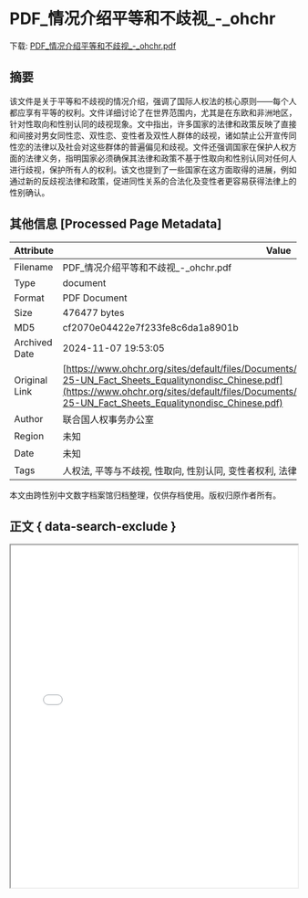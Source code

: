 # PDF_情况介绍平等和不歧视_-_ohchr

<!-- tcd_download_link -->
下载: <a href="PDF_情况介绍平等和不歧视_-_ohchr.pdf" download>PDF_情况介绍平等和不歧视_-_ohchr.pdf</a>
<!-- tcd_download_link_end -->

## 摘要

<!-- tcd_abstract -->
该文件是关于平等和不歧视的情况介绍，强调了国际人权法的核心原则——每个人都应享有平等的权利。文件详细讨论了在世界范围内，尤其是在东欧和非洲地区，针对性取向和性别认同的歧视现象。文中指出，许多国家的法律和政策反映了直接和间接对男女同性恋、双性恋、变性者及双性人群体的歧视，诸如禁止公开宣传同性恋的法律以及社会对这些群体的普遍偏见和歧视。文件还强调国家在保护人权方面的法律义务，指明国家必须确保其法律和政策不基于性取向和性别认同对任何人进行歧视，保护所有人的权利。该文也提到了一些国家在这方面取得的进展，例如通过新的反歧视法律和政策，促进同性关系的合法化及变性者更容易获得法律上的性别确认。

<!-- tcd_abstract_end -->

## 其他信息 [Processed Page Metadata]

| Attribute       | Value                                  |
|-----------------|----------------------------------------|
| Filename        | PDF_情况介绍平等和不歧视_-_ohchr.pdf                             |
| Type            | document                                 |
| Format          | PDF Document                               |
| Size            | 476477 bytes                           |
| MD5             | cf2070e04422e7f233fe8c6da1a8901b                                  |
| Archived Date   | 2024-11-07 19:53:05                             |
| Original Link   | [https://www.ohchr.org/sites/default/files/Documents/Issues/Discrimination/LGBT/FactSheets/unfe-25-UN_Fact_Sheets_Equalitynondisc_Chinese.pdf](https://www.ohchr.org/sites/default/files/Documents/Issues/Discrimination/LGBT/FactSheets/unfe-25-UN_Fact_Sheets_Equalitynondisc_Chinese.pdf)                         |
| Author          | 联合国人权事务办公室                               |
| Region          | 未知                               |
| Date            | 未知                                 |
| Tags            | 人权法, 平等与不歧视, 性取向, 性别认同, 变性者权利, 法律与政策, 国际法, 歧视现状, 社会环境, 联合国                                 |

本文由跨性别中文数字档案馆归档整理，仅供存档使用。版权归原作者所有。


## 正文 { data-search-exclude }

<!-- tcd_main_text -->
<iframe src="../PDF_情况介绍平等和不歧视_-_ohchr.pdf" width="100%" height="600px">
    <p>无法显示PDF，请下载查看。</p>
</iframe>
<!-- tcd_main_text_end -->

